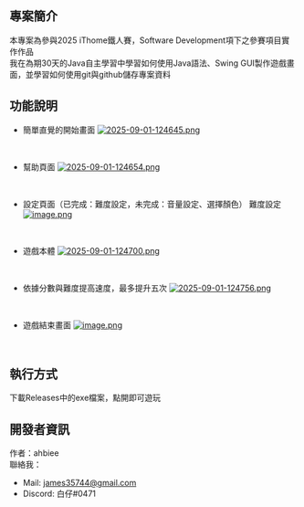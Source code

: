 ## 專案簡介

本專案為參與2025 iThome鐵人賽，Software Development項下之參賽項目實作作品<br>
我在為期30天的Java自主學習中學習如何使用Java語法、Swing GUI製作遊戲畫面，並學習如何使用git與github儲存專案資料

## 功能說明

- 簡單直覺的開始畫面
[![2025-09-01-124645.png](https://i.postimg.cc/vBtTs7ym/2025-09-01-124645.png)](https://postimg.cc/DJmnQX8V)
<br>

- 幫助頁面
[![2025-09-01-124654.png](https://i.postimg.cc/pVkrcBkG/2025-09-01-124654.png)](https://postimg.cc/Sj2mJCBC)
<br>

- 設定頁面（已完成：難度設定，未完成：音量設定、選擇顏色）
難度設定
[![image.png](https://i.postimg.cc/XNmHFjDP/image.png)](https://postimg.cc/G9PxnCRP)

<br>

- 遊戲本體
[![2025-09-01-124700.png](https://i.postimg.cc/TY4wfYzn/2025-09-01-124700.png)](https://postimg.cc/D81FcFyz)
<br>

- 依據分數與難度提高速度，最多提升五次
[![2025-09-01-124756.png](https://i.postimg.cc/7ZJL6r4d/2025-09-01-124756.png)](https://postimg.cc/3k7hS6dF)
<br>

- 遊戲結束畫面
[![image.png](https://i.postimg.cc/250T5rZ2/image.png)](https://postimg.cc/06J7WgZw)
<br>

## 執行方式
下載Releases中的exe檔案，點開即可遊玩

## 開發者資訊

作者：ahbiee<br>
聯絡我：<br>
- Mail: james35744@gmail.com
- Discord: 白仔#0471